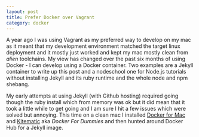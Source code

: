 ```yaml
---
layout: post
title: Prefer Docker over Vagrant
category: docker
---
```


A year ago I was using Vagrant as my preferred  way to develop on my mac as it
meant that my development environment matched the target linux deployment and it
mostly just worked and kept my mac mostly clean from _alien_ toolchains.  My view
has changed over the past six months of using Docker - I can develop using a Docker
container.  Two examples are a Jekyll container to write up this post and a
nodeschool one for Node.js tutorials without installing Jekyll and its ruby runtime
and the whole node and npm shebang.

My early attempts at using Jekyll (with Github hosting) required going though the
ruby install which from memory was ok but it did mean that it took a little while
to get going and I am sure I hit a few issues which were solved but annoying.  This
time on a clean mac I installed [Docker for Mac](https://www.docker.com/products/docker#/mac) and [Kitematic](https://kitematic.com) aka _Docker For Dummies_ and then hunted around
Docker Hub for a Jekyll image.  
